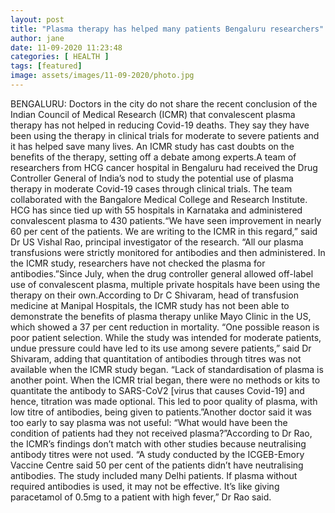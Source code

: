 ```yaml
---
layout: post
title: "Plasma therapy has helped many patients Bengaluru researchers"
author: jane 
date: 11-09-2020 11:23:48 
categories: [ HEALTH ] 
tags: [featured]
image: assets/images/11-09-2020/photo.jpg
---
```

BENGALURU: Doctors in the city do not share the recent conclusion of the Indian Council of Medical Research (ICMR) that convalescent plasma therapy has not helped in reducing Covid-19 deaths. They say they have been using the therapy in clinical trials for moderate to severe patients and it has helped save many lives. An ICMR study has cast doubts on the benefits of the therapy, setting off a debate among experts.A team of researchers from HCG cancer hospital in Bengaluru had received the Drug Controller General of India’s nod to study the potential use of plasma therapy in moderate Covid-19 cases through clinical trials. The team collaborated with the Bangalore Medical College and Research Institute. HCG has since tied up with 55 hospitals in Karnataka and administered convalescent plasma to 430 patients.“We have seen improvement in nearly 60 per cent of the patients. We are writing to the ICMR in this regard,” said Dr US Vishal Rao, principal investigator of the research. “All our plasma transfusions were strictly monitored for antibodies and then administered. In the ICMR study, researchers have not checked the plasma for antibodies.”Since July, when the drug controller general allowed off-label use of convalescent plasma, multiple private hospitals have been using the therapy on their own.According to Dr C Shivaram, head of transfusion medicine at Manipal Hospitals, the ICMR study has not been able to demonstrate the benefits of plasma therapy unlike Mayo Clinic in the US, which showed a 37 per cent reduction in mortality. “One possible reason is poor patient selection. While the study was intended for moderate patients, undue pressure could have led to its use among severe patients,” said Dr Shivaram, adding that quantitation of antibodies through titres was not available when the ICMR study began. “Lack of standardisation of plasma is another point. When the ICMR trial began, there were no methods or kits to quantitate the antibody to SARS-CoV2 [virus that causes Covid-19] and hence, titration was made optional. This led to poor quality of plasma, with low titre of antibodies, being given to patients.”Another doctor said it was too early to say plasma was not useful: “What would have been the condition of patients had they not received plasma?”According to Dr Rao, the ICMR’s findings don’t match with other studies because neutralising antibody titres were not used. “A study conducted by the ICGEB-Emory Vaccine Centre said 50 per cent of the patients didn’t have neutralising antibodies. The study included many Delhi patients. If plasma without required antibodies is used, it may not be effective. It’s like giving paracetamol of 0.5mg to a patient with high fever,” Dr Rao said.